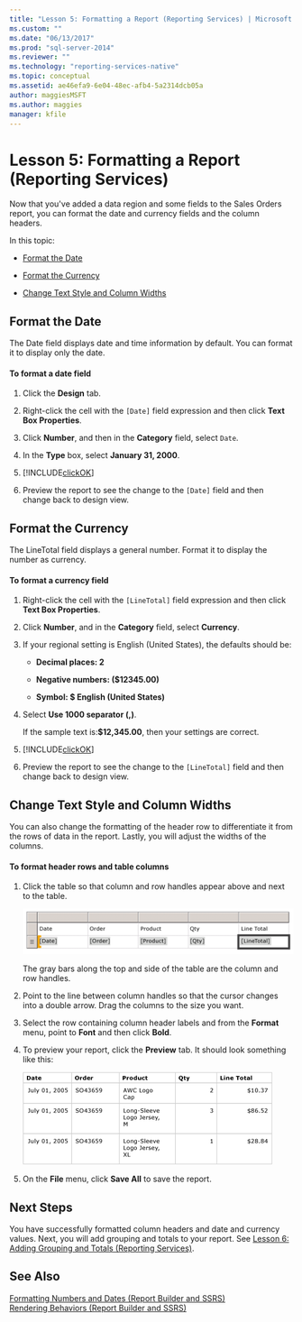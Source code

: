 ```yaml
---
title: "Lesson 5: Formatting a Report (Reporting Services) | Microsoft Docs"
ms.custom: ""
ms.date: "06/13/2017"
ms.prod: "sql-server-2014"
ms.reviewer: ""
ms.technology: "reporting-services-native"
ms.topic: conceptual
ms.assetid: ae46efa9-6e04-48ec-afb4-5a2314dcb05a
author: maggiesMSFT
ms.author: maggies
manager: kfile
---
```

# Lesson 5: Formatting a Report (Reporting Services)
  Now that you've added a data region and some fields to the Sales Orders report, you can format the date and currency fields and the column headers.  
  
 In this topic:  
  
-   [Format the Date](#bkmk_format_date)  
  
-   [Format the Currency](#bkmk_format_currency)  
  
-   [Change Text Style and Column Widths](#bkmk_change_textstyle)  
  
##  <a name="bkmk_format_date"></a> Format the Date  
 The Date field displays date and time information by default. You can format it to display only the date.  
  
#### To format a date field  
  
1.  Click the **Design** tab.  
  
2.  Right-click the cell with the `[Date]` field expression and then click **Text Box Properties**.  
  
3.  Click **Number**, and then in the **Category** field, select `Date`.  
  
4.  In the **Type** box, select **January 31, 2000**.  
  
5.  [!INCLUDE[clickOK](../includes/clickok-md.md)]  
  
6.  Preview the report to see the change to the `[Date]` field and then change back to design view.  
  
##  <a name="bkmk_format_currency"></a> Format the Currency  
 The LineTotal field displays a general number. Format it to display the number as currency.  
  
#### To format a currency field  
  
1.  Right-click the cell with the `[LineTotal]` field expression and then click **Text Box Properties**.  
  
2.  Click **Number**, and in the **Category** field, select **Currency**.  
  
3.  If your regional setting is English (United States), the defaults should be:  
  
    -   **Decimal places: 2**  
  
    -   **Negative numbers: ($12345.00)**  
  
    -   **Symbol: $ English (United States)**  
  
4.  Select **Use 1000 separator (,)**.  
  
     If the sample text is:**$12,345.00**, then your settings are correct.  
  
5.  [!INCLUDE[clickOK](../includes/clickok-md.md)]  
  
6.  Preview the report to see the change to the `[LineTotal]` field and then change back to design view.  
  
##  <a name="bkmk_change_textstyle"></a> Change Text Style and Column Widths  
 You can also change the formatting of the header row to differentiate it from the rows of data in the report. Lastly, you will adjust the widths of the columns.  
  
#### To format header rows and table columns  
  
1.  Click the table so that column and row handles appear above and next to the table.  
  
     ![Design, Table with header row and detail row](../../2014/tutorials/media/rs-basictabledetailsdesign.gif "Design, Table with header row and detail row")  
  
     The gray bars along the top and side of the table are the column and row handles.  
  
2.  Point to the line between column handles so that the cursor changes into a double arrow. Drag the columns to the size you want.  
  
3.  Select the row containing column header labels and from the **Format** menu, point to **Font** and then click **Bold**.  
  
4.  To preview your report, click the **Preview** tab. It should look something like this:  
  
     ![Preview of table with bold column headers](../../2014/tutorials/media/rs-basictabledetailsformattedpreview.gif "Preview of table with bold column headers")  
  
5.  On the **File** menu, click **Save All** to save the report.  
  
## Next Steps  
 You have successfully formatted column headers and date and currency values. Next, you will add grouping and totals to your report. See [Lesson 6: Adding Grouping and Totals &#40;Reporting Services&#41;](../reporting-services/lesson-6-adding-grouping-and-totals-reporting-services.md).  
  
## See Also  
 [Formatting Numbers and Dates &#40;Report Builder and SSRS&#41;](report-design/formatting-numbers-and-dates-report-builder-and-ssrs.md)   
 [Rendering Behaviors &#40;Report Builder  and SSRS&#41;](report-design/rendering-behaviors-report-builder-and-ssrs.md)  
  
  
